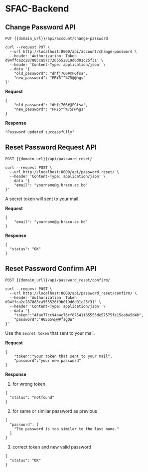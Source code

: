 # SFAC-Backend


## Change Password API

```
PUT {{domain_url}}/api/account/change-password
```

```
curl --request PUT \
  --url http://localhost:8000/api/account/change-password \
  --header 'Authorization: Token d94ffca2c287885ca57c7265552019d6d01c25f31' \
  --header 'Content-Type: application/json' \
  --data '{
    "old_password": "dhfj766#@FGfsa",
    "new_password": "FRY5^^%75@@hgs"
}'
```

**Request**
```
{
    "old_password": "dhfj766#@FGfsa",
    "new_password": "FRY5^^%75@@hgs"
}
```
**Response**
```
"Password updated successfully"
```

## Reset Password Request API

```
POST {{domain_url}}/api/password_reset/
```

```
curl --request POST \
  --url http://localhost:8000/api/password_reset/ \
  --header 'Content-Type: application/json' \
  --data '{
	"email": "yourname@g.bracu.ac.bd"
}'
```

A secret token will sent to your mail.

**Request**
```
{
	"email": "yourname@g.bracu.ac.bd"
}
```
**Response**
```
{
  "status": "OK"
}
```

## Reset Password Confirm API

```
POST {{domain_url}}/api/password_reset/confirm/
```

```
curl --request POST \
  --url http://localhost:8000/api/password_reset/confirm/ \
  --header 'Authorization: Token d94ffca2c287885ca555526f9b019d6d01c25f31' \
  --header 'Content-Type: application/json' \
  --data '{
    "token":"4fae77cc94a4c76cf87541165555de57575fe15eeba5d4b",
    "password":"HG565%@@#fsgQW"
}'
```

Use the `secret token` that sent to your mail.

**Request**
```
{
    "token":"your token that sent to your mail",
    "password":"your new password"
}

```
**Response**
1. for wrong token
```
{
  "status": "notfound"
}
```
2. for same or similar password as previous
```
{
  "password": [
    "The password is too similar to the last name."
  ]
}
```
3. correct token and new valid password
```
{
  "status": "OK"
}
```